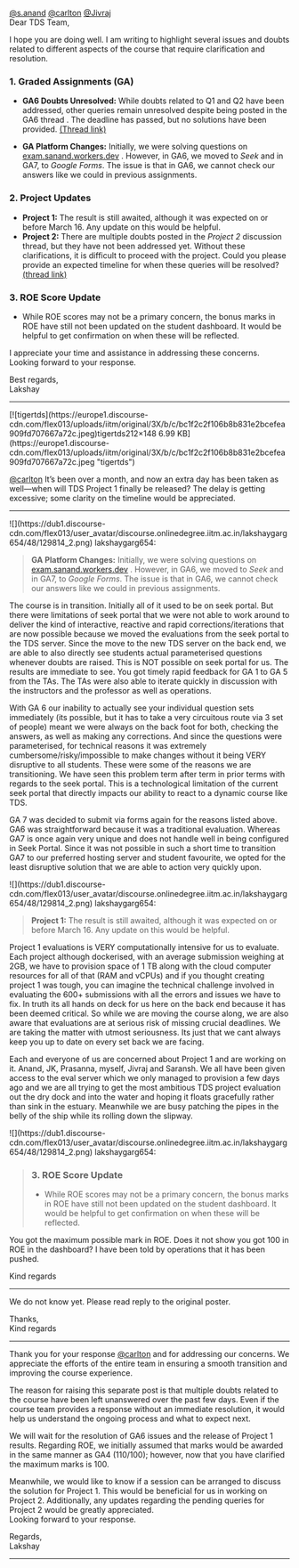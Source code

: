 [@s.anand](/u/s.anand) [@carlton](/u/carlton) [@Jivraj](/u/jivraj)  
Dear TDS Team,

I hope you are doing well. I am writing to highlight several issues and doubts
related to different aspects of the course that require clarification and
resolution.

### 1\. Graded Assignments (GA)

  * **GA6 Doubts Unresolved:** While doubts related to Q1 and Q2 have been addressed, other queries remain unresolved despite being posted in the GA6 thread . The deadline has passed, but no solutions have been provided. [(Thread link)](https://discourse.onlinedegree.iitm.ac.in/t/graded-assignment-6/169283)

  * **GA Platform Changes:** Initially, we were solving questions on [exam.sanand.workers.dev](https://exam.sanand.workers.dev) . However, in GA6, we moved to _Seek_ and in GA7, to _Google Forms_. The issue is that in GA6, we cannot check our answers like we could in previous assignments.

### 2\. Project Updates

  * **Project 1:** The result is still awaited, although it was expected on or before March 16. Any update on this would be helpful.
  * **Project 2:** There are multiple doubts posted in the _Project 2_ discussion thread, but they have not been addressed yet. Without these clarifications, it is difficult to proceed with the project. Could you please provide an expected timeline for when these queries will be resolved? [(thread link)](https://discourse.onlinedegree.iitm.ac.in/t/project-2-tds-solver-discussion-thread/169029/29)

### 3\. ROE Score Update

  * While ROE scores may not be a primary concern, the bonus marks in ROE have still not been updated on the student dashboard. It would be helpful to get confirmation on when these will be reflected.

I appreciate your time and assistance in addressing these concerns. Looking
forward to your response.

Best regards,  
Lakshay



---

[![tigertds](https://europe1.discourse-
cdn.com/flex013/uploads/iitm/original/3X/b/c/bc1f2c2f106b8b831e2bcefea909fd707667a72c.jpeg)tigertds212×148
6.99 KB](https://europe1.discourse-
cdn.com/flex013/uploads/iitm/original/3X/b/c/bc1f2c2f106b8b831e2bcefea909fd707667a72c.jpeg
"tigertds")

  
[@carlton](/u/carlton) It’s been over a month, and now an extra day has been
taken as well—when will TDS Project 1 finally be released? The delay is
getting excessive; some clarity on the timeline would be appreciated.



---

![](https://dub1.discourse-
cdn.com/flex013/user_avatar/discourse.onlinedegree.iitm.ac.in/lakshaygarg654/48/129814_2.png)
lakshaygarg654:

> **GA Platform Changes:** Initially, we were solving questions on
> [exam.sanand.workers.dev](https://exam.sanand.workers.dev) . However, in
> GA6, we moved to _Seek_ and in GA7, to _Google Forms_. The issue is that in
> GA6, we cannot check our answers like we could in previous assignments.

The course is in transition. Initially all of it used to be on seek portal.
But there were limitations of seek portal that we were not able to work around
to deliver the kind of interactive, reactive and rapid corrections/iterations
that are now possible because we moved the evaluations from the seek portal to
the TDS server. Since the move to the new TDS server on the back end, we are
able to also directly see students actual parameterised questions whenever
doubts are raised. This is NOT possible on seek portal for us. The results are
immediate to see. You got timely rapid feedback for GA 1 to GA 5 from the TAs.
The TAs were also able to iterate quickly in discussion with the instructors
and the professor as well as operations.

With GA 6 our inability to actually see your individual question sets
immediately (its possible, but it has to take a very circuitous route via 3
set of people) meant we were always on the back foot for both, checking the
answers, as well as making any corrections. And since the questions were
parameterised, for technical reasons it was extremely
cumbersome/risky/impossible to make changes without it being VERY disruptive
to all students. These were some of the reasons we are transitioning. We have
seen this problem term after term in prior terms with regards to the seek
portal. This is a technological limitation of the current seek portal that
directly impacts our ability to react to a dynamic course like TDS.

GA 7 was decided to submit via forms again for the reasons listed above. GA6
was straightforward because it was a traditional evaluation. Whereas GA7 is
once again very unique and does not handle well in being configured in Seek
Portal. Since it was not possible in such a short time to transition GA7 to
our preferred hosting server and student favourite, we opted for the least
disruptive solution that we are able to action very quickly upon.

![](https://dub1.discourse-
cdn.com/flex013/user_avatar/discourse.onlinedegree.iitm.ac.in/lakshaygarg654/48/129814_2.png)
lakshaygarg654:

> **Project 1:** The result is still awaited, although it was expected on or
> before March 16. Any update on this would be helpful.

Project 1 evaluations is VERY computationally intensive for us to evaluate.
Each project although dockerised, with an average submission weighing at 2GB,
we have to provision space of 1 TB along with the cloud computer resources for
all of that (RAM and vCPUs) and if you thought creating project 1 was tough,
you can imagine the technical challenge involved in evaluating the 600+
submissions with all the errors and issues we have to fix. In truth its all
hands on deck for us here on the back end because it has been deemed critical.
So while we are moving the course along, we are also aware that evaluations
are at serious risk of missing crucial deadlines. We are taking the matter
with utmost seriousness. Its just that we cant always keep you up to date on
every set back we are facing.

Each and everyone of us are concerned about Project 1 and are working on it.
Anand, JK, Prasanna, myself, Jivraj and Saransh. We all have been given access
to the eval server which we only managed to provision a few days ago and we
are all trying to get the most ambitious TDS project evaluation out the dry
dock and into the water and hoping it floats gracefully rather than sink in
the estuary. Meanwhile we are busy patching the pipes in the belly of the ship
while its rolling down the slipway.

![](https://dub1.discourse-
cdn.com/flex013/user_avatar/discourse.onlinedegree.iitm.ac.in/lakshaygarg654/48/129814_2.png)
lakshaygarg654:

> ### 3\. ROE Score Update
>
>   * While ROE scores may not be a primary concern, the bonus marks in ROE
> have still not been updated on the student dashboard. It would be helpful to
> get confirmation on when these will be reflected.
>

You got the maximum possible mark in ROE. Does it not show you got 100 in ROE
in the dashboard? I have been told by operations that it has been pushed.

Kind regards



---

We do not know yet. Please read reply to the original poster.

Thanks,  
Kind regards



---

Thank you for your response [@carlton](/u/carlton) and for addressing our
concerns. We appreciate the efforts of the entire team in ensuring a smooth
transition and improving the course experience.

The reason for raising this separate post is that multiple doubts related to
the course have been left unanswered over the past few days. Even if the
course team provides a response without an immediate resolution, it would help
us understand the ongoing process and what to expect next.

We will wait for the resolution of GA6 issues and the release of Project 1
results. Regarding ROE, we initially assumed that marks would be awarded in
the same manner as GA4 (110/100); however, now that you have clarified the
maximum marks is 100.

Meanwhile, we would like to know if a session can be arranged to discuss the
solution for Project 1. This would be beneficial for us in working on Project
2. Additionally, any updates regarding the pending queries for Project 2 would
be greatly appreciated.  
Looking forward to your response.

Regards,  
Lakshay



---

